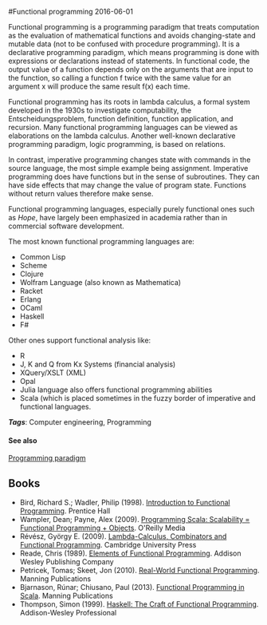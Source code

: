 
#Functional programming
2016-06-01

Functional programming is a programming paradigm that treats computation as the evaluation of mathematical functions and avoids changing-state and mutable data (not to be confused with procedure programming). It is a declarative programming paradigm, which means programming is done with expressions or declarations instead of statements. In functional code, the output value of a function depends only on the arguments that are input to the function, so calling a function f twice with the same value for an argument x will produce the same result f(x) each time. 

Functional programming has its roots in lambda calculus, a formal system developed in the 1930s to investigate computability, the Entscheidungsproblem, function definition, function application, and recursion. Many functional programming languages can be viewed as elaborations on the lambda calculus. Another well-known declarative programming paradigm, logic programming, is based on relations.

In contrast, imperative programming changes state with commands in the source language, the most simple example being assignment. Imperative programming does have functions but in the sense of subroutines. They can have side effects that may change the value of program state. Functions without return values therefore make sense.

Functional programming languages, especially purely functional ones such as *Hope*, have largely been emphasized in academia rather than in commercial software development. 

The most known functional programming languages are:
* Common Lisp
* Scheme
* Clojure
* Wolfram Language (also known as Mathematica)
* Racket
* Erlang
* OCaml
* Haskell
* F#

Other ones support functional analysis like:
* R
* J, K and Q from Kx Systems (financial analysis)
* XQuery/XSLT (XML)
* Opal
* Julia language also offers functional programming abilities
* Scala (which is placed sometimes in the fuzzy border of imperative and functional languages.

***Tags***: Computer engineering, Programming

#### See also
[Programming paradigm](/programming_paradigm)
## Books
* Bird, Richard S.; Wadler, Philip (1998). [Introduction to Functional Programming](https://www.goodreads.com/book/show/3791460-introduction-to-functional-programming). Prentice Hall
* Wampler, Dean; Payne, Alex (2009). [Programming Scala: Scalability = Functional Programming + Objects](https://www.goodreads.com/book/show/6532165-programming-scala). O'Reilly Media
* Révész, György E. (2009). [Lambda-Calculus, Combinators and Functional Programming](https://www.goodreads.com/book/show/6978477-lambda-calculus-combinators-and-functional-programming). Cambridge University Press
* Reade, Chris (1989). [Elements of Functional Programming](https://www.goodreads.com/book/show/2831073-elements-of-functional-programming). Addison Wesley Publishing Company
* Petricek, Tomas; Skeet, Jon (2010). [Real-World Functional Programming](https://www.goodreads.com/book/show/6166611-real-world-functional-programming). Manning Publications
* Bjarnason, Rúnar; Chiusano, Paul (2013). [Functional Programming in Scala](https://www.goodreads.com/book/show/13541678-functional-programming-in-scala). Manning Publications
* Thompson, Simon (1999). [Haskell: The Craft of Functional Programming](https://www.goodreads.com/book/show/958213.Haskell). Addison-Wesley Professional


